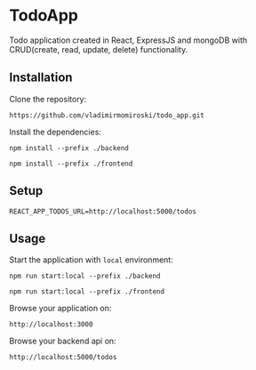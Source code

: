 # TodoApp

Todo application created in React, ExpressJS and mongoDB with CRUD(create, read, update, delete) functionality.

## Installation

Clone the repository:

```
https://github.com/vladimirmomiroski/todo_app.git
```

Install the dependencies: 

```
npm install --prefix ./backend
```
```
npm install --prefix ./frontend
```

## Setup



```
REACT_APP_TODOS_URL=http://localhost:5000/todos
```


## Usage

Start the application with `local` environment:

```
npm run start:local --prefix ./backend
```

```
npm run start:local --prefix ./frontend
```

Browse your application on:

```
http://localhost:3000
```

Browse your backend api on:

```
http://localhost:5000/todos

